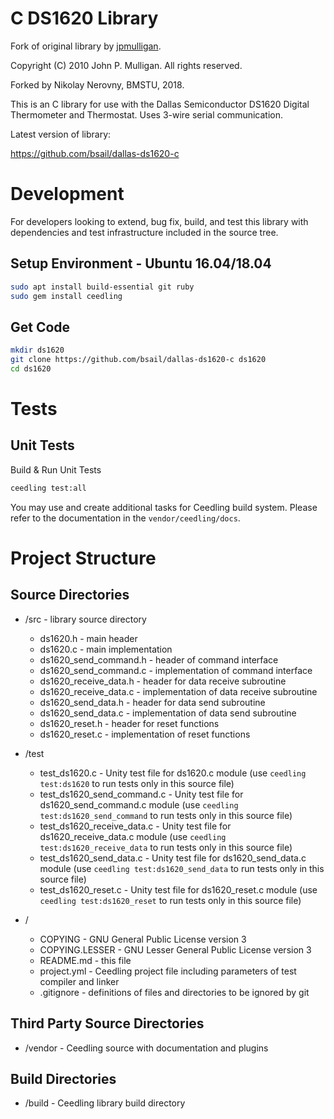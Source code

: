C DS1620 Library
===============

Fork of original library by [jpmulligan](https://github.com/jpmulligan/Arduino-DS1620).

Copyright (C) 2010 John P. Mulligan. All rights reserved.

Forked by Nikolay Nerovny, BMSTU, 2018.

This is an C library for use with the Dallas Semiconductor DS1620 Digital
Thermometer and Thermostat.  Uses 3-wire serial communication.

Latest version of library:

  https://github.com/bsail/dallas-ds1620-c

# Development
For developers looking to extend, bug fix, build, and test this library with dependencies and test infrastructure included in the source tree.


Setup Environment - Ubuntu 16.04/18.04
---------------------------------
```bash
sudo apt install build-essential git ruby
sudo gem install ceedling
```


Get Code
-----------------
```bash
mkdir ds1620
git clone https://github.com/bsail/dallas-ds1620-c ds1620
cd ds1620
```

# Tests
## Unit Tests

Build & Run Unit Tests
```bash
ceedling test:all
```
You may use and create additional tasks for Ceedling build system. Please refer to the documentation in the `vendor/ceedling/docs`.


# Project Structure
## Source Directories
* /src - library source directory
  * ds1620.h - main header
  * ds1620.c - main implementation
  * ds1620_send_command.h - header of command interface
  * ds1620_send_command.c - implementation of command interface
  * ds1620_receive_data.h - header for data receive subroutine
  * ds1620_receive_data.c - implementation of data receive subroutine
  * ds1620_send_data.h - header for data send subroutine
  * ds1620_send_data.c - implementation of data send subroutine
  * ds1620_reset.h - header for reset functions
  * ds1620_reset.c - implementation of reset functions

* /test
  * test_ds1620.c - Unity test file for ds1620.c module (use `ceedling test:ds1620` to run tests only in this source file)
  * test_ds1620_send_command.c - Unity test file for ds1620_send_command.c module (use `ceedling test:ds1620_send_command` to run tests only in this source file)
  * test_ds1620_receive_data.c - Unity test file for ds1620_receive_data.c module (use `ceedling test:ds1620_receive_data` to run tests only in this source file)
  * test_ds1620_send_data.c - Unity test file for ds1620_send_data.c module (use `ceedling test:ds1620_send_data` to run tests only in this source file)
  * test_ds1620_reset.c - Unity test file for ds1620_reset.c module (use `ceedling test:ds1620_reset` to run tests only in this source file)

* /
  * COPYING - GNU General Public License version 3
  * COPYING.LESSER - GNU Lesser General Public License version 3
  * README.md   - this file
  * project.yml - Ceedling project file including parameters of test compiler and linker
  * .gitignore  - definitions of files and directories to be ignored by git


## Third Party Source Directories
* /vendor  - Ceedling source with documentation and plugins

## Build Directories
* /build - Ceedling library build directory
